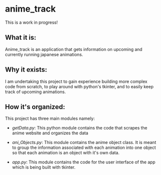 # anime_track

This is a work in progress!

## **What it is:** 
Anime_track is an application that gets information on upcoming and currently running japanese animations.

## **Why it exists:**
I am undertaking this project to gain experience building more complex code from scratch, to play around with python's tkinter,
and to easily keep track of upcoming animations.

## **How it's organized:**
This project has three main modules namely:

- *getData.py*: This python module contains the code that scrapes the anime website and organizes the data

- *ani_Objects.py*: This module contains the anime object class. It is meant to group the information associated 
with each animation into one object so that each animation is an object with it's own data.

- *app.py*: This module contains the code for the user interface of the app which is being built with tkinter. 
